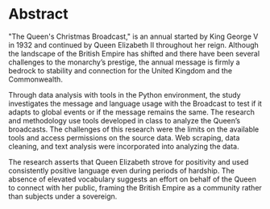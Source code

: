 # Abstract

"The Queen's Christmas Broadcast," is an annual started by King George V in 1932 and continued by Queen Elizabeth II throughout her reign. Although the landscape of the British Empire has shifted and there have been several challenges to the monarchy’s prestige, the annual message is firmly a bedrock to stability and connection for the United Kingdom and the Commonwealth. 

Through data analysis with tools in the Python environment, the study investigates the message and language usage with the Broadcast to test if it adapts to global events or if the message remains the same. The research and methodology use tools developed in class to analyze the Queen’s broadcasts. The challenges of this research were the limits on the available tools and access permissions on the source data. Web scraping, data cleaning, and text analysis were incorporated into analyzing the data. 

The research asserts that Queen Elizabeth strove for positivity and used consistently positive language even during periods of hardship. The absence of elevated vocabulary suggests an effort on behalf of the Queen to connect with her public, framing the British Empire as a community rather than subjects under a sovereign. 
